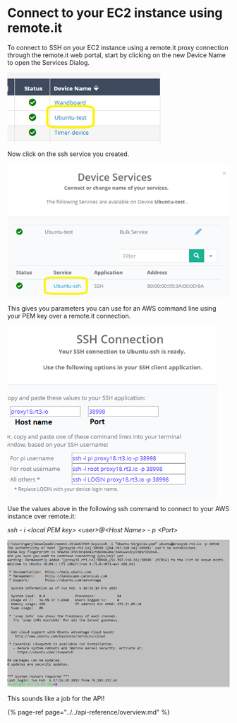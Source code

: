 # Connect to your EC2 instance using remote.it

To connect to SSH on your EC2 instance using a remote.it proxy connection through the remote.it web portal, start by clicking on the new Device Name to open the Services Dialog.

![](../../.gitbook/assets/image%20%287%29.png)

Now click on the ssh service you created.

![](../../.gitbook/assets/image%20%28133%29.png)

This gives you parameters you can use for an AWS command line using your PEM key over a remote.it connection.

![](../../.gitbook/assets/image%20%2896%29.png)

Use the values above in the following ssh command to connect to your AWS instance over remote.it:

_ssh - i &lt;local PEM key&gt; &lt;user&gt;@&lt;Host Name&gt; - p &lt;Port&gt;_

![](../../.gitbook/assets/image%20%28194%29.png)

This sounds like a job for the API!

{% page-ref page="../../api-reference/overview.md" %}

